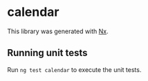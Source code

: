 # calendar

This library was generated with [Nx](https://nx.dev).

## Running unit tests

Run `ng test calendar` to execute the unit tests.
